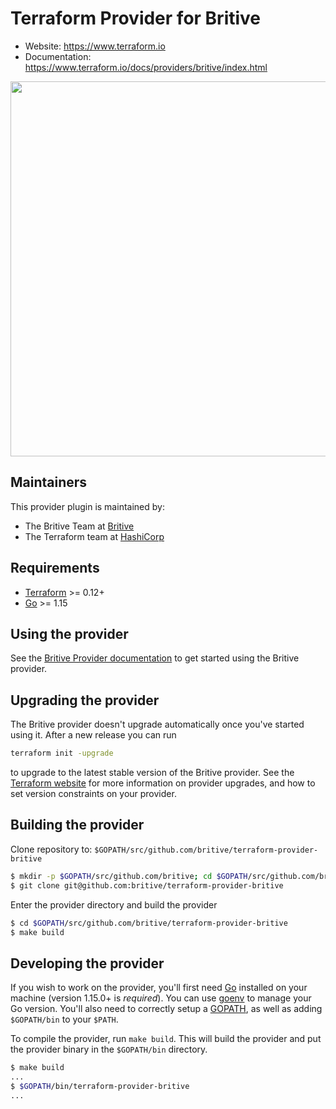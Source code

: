 Terraform Provider for Britive
==================

- Website: https://www.terraform.io
- Documentation: https://www.terraform.io/docs/providers/britive/index.html
<img src="https://cdn.rawgit.com/hashicorp/terraform-website/master/content/source/assets/images/logo-hashicorp.svg" width="600px">

Maintainers
-----------

This provider plugin is maintained by:

* The Britive Team at [Britive](https://www.britive.com/)
* The Terraform team at [HashiCorp](https://www.hashicorp.com/)

Requirements
------------

- [Terraform](https://www.terraform.io/downloads.html) >= 0.12+
- [Go](https://golang.org/doc/install) >= 1.15


Using the provider
----------------------

See the [Britive Provider documentation](https://www.terraform.io/docs/providers/britive/index.html) to get started using the
Britive provider.


Upgrading the provider
----------------------

The Britive provider doesn't upgrade automatically once you've started using it. After a new release you can run

```bash
terraform init -upgrade
```

to upgrade to the latest stable version of the Britive provider. See the [Terraform website](https://www.terraform.io/docs/configuration/providers.html#provider-versions)
for more information on provider upgrades, and how to set version constraints on your provider.

Building the provider
---------------------

Clone repository to: `$GOPATH/src/github.com/britive/terraform-provider-britive`

```sh
$ mkdir -p $GOPATH/src/github.com/britive; cd $GOPATH/src/github.com/britive
$ git clone git@github.com:britive/terraform-provider-britive
```

Enter the provider directory and build the provider

```sh
$ cd $GOPATH/src/github.com/britive/terraform-provider-britive
$ make build
```

Developing the provider
---------------------------

If you wish to work on the provider, you'll first need [Go](http://www.golang.org)
installed on your machine (version 1.15.0+ is *required*). You can use [goenv](https://github.com/syndbg/goenv)
to manage your Go version. You'll also need to correctly setup a [GOPATH](http://golang.org/doc/code.html#GOPATH),
as well as adding `$GOPATH/bin` to your `$PATH`.

To compile the provider, run `make build`.
This will build the provider and put the provider binary in the `$GOPATH/bin`
directory.

```sh
$ make build
...
$ $GOPATH/bin/terraform-provider-britive
...
```